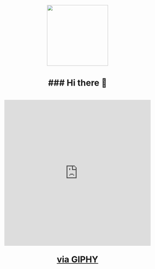 
<div id="header" align="center">
<img src="[https://giphy.com/embed/qgQUggAC3Pfv687qPC](https://giphy.com/gifs/computador-gu-tecnology-bGgsc5mWoryfgKBx1u)" alt="" width="200">
  <h1>### Hi there 👋<h1/>
    <iframe src="https://giphy.com/embed/bGgsc5mWoryfgKBx1u" width="480" height="480" frameBorder="0" class="giphy-embed" allowFullScreen></iframe><p><a href="https://giphy.com/gifs/computador-gu-tecnology-bGgsc5mWoryfgKBx1u">via GIPHY</a></p>
</div>

